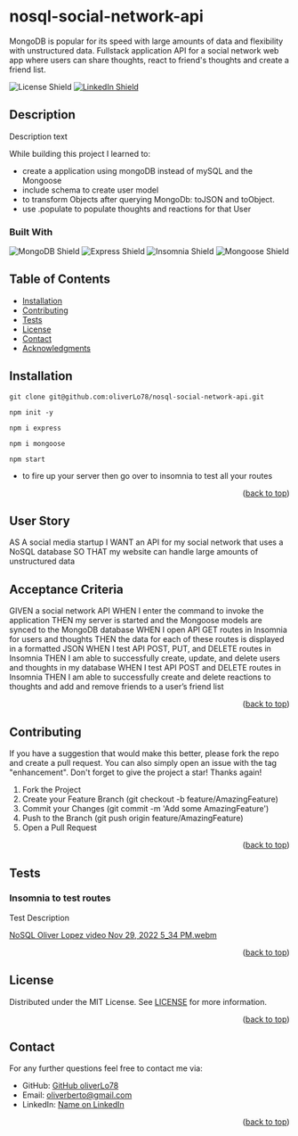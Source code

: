 # nosql-social-network-api

MongoDB is popular for its speed with large amounts of data and flexibility with unstructured data. Fullstack application API for a social network web app where users can share thoughts, react to friend's thoughts and create a friend list.
<p id="readme-top"></p>

![License Shield](https://img.shields.io/badge/License-MIT-success?style=for-the-badge)
[![LinkedIn Shield](https://img.shields.io/badge/LinkedIn-555555?style=for-the-badge&logo=linkedin)](https://www.linkedin.com/in/oliver-lopez78/)

## Description

Description text

While building this project I learned to:

- create a application using mongoDB instead of mySQL and the Mongoose 
- include schema to create user model 
- to transform Objects after querying MongoDb: toJSON and toObject.
- use .populate to populate thoughts and reactions for that User

### Built With

 ![MongoDB Shield](https://img.shields.io/badge/MongoDB-47A248?&style=for-the-badge&logo=mongodb&logoColor=white)
 ![Express Shield](https://img.shields.io/badge/Express-000000?&style=for-the-badge&logo=express&logoColor=white)
 ![Insomnia Shield](https://img.shields.io/badge/Insomnia-4000BF?&style=for-the-badge&logo=insomnia&logoColor=white)
 ![Mongoose Shield](https://img.shields.io/badge/Mongoose-AA2929?&style=for-the-badge&logo=matrix&logoColor=white)
 

## Table of Contents
- [Installation](#installation)
- [Contributing](#contributing)
- [Tests](#insomnia)
- [License](#license)
- [Contact](#contact)
- [Acknowledgments](#acknowledgments)

## Installation

```
git clone git@github.com:oliverLo78/nosql-social-network-api.git
```
```
npm init -y
```
```
npm i express
```
```
npm i mongoose
```
```
npm start
```
- to fire up your server then go over to insomnia to test all your routes

<p align="right">(<a href="#readme-top">back to top</a>)</p>

## User Story

AS A social media startup
I WANT an API for my social network that uses a NoSQL database
SO THAT my website can handle large amounts of unstructured data

## Acceptance Criteria

GIVEN a social network API
WHEN I enter the command to invoke the application
THEN my server is started and the Mongoose models are synced to the MongoDB database
WHEN I open API GET routes in Insomnia for users and thoughts
THEN the data for each of these routes is displayed in a formatted JSON
WHEN I test API POST, PUT, and DELETE routes in Insomnia
THEN I am able to successfully create, update, and delete users and thoughts in my database
WHEN I test API POST and DELETE routes in Insomnia
THEN I am able to successfully create and delete reactions to thoughts and add and remove friends to a user’s friend list
<p align="right">(<a href="#readme-top">back to top</a>)</p>

## Contributing
If you have a suggestion that would make this better, please fork the repo and create a pull request. You can also simply open an issue with the tag "enhancement". Don't forget to give the project a star! Thanks again!

1. Fork the Project
2. Create your Feature Branch (git checkout -b feature/AmazingFeature)
3. Commit your Changes (git commit -m 'Add some AmazingFeature')
4. Push to the Branch (git push origin feature/AmazingFeature)
5. Open a Pull Request
<p align="right">(<a href="#readme-top">back to top</a>)</p>

## Tests

### Insomnia to test routes
Test Description

[NoSQL Oliver Lopez video Nov 29, 2022 5_34 PM.webm](https://user-images.githubusercontent.com/109435666/204668754-8efe3d58-752b-4b3d-8baf-f20145c96564.webm)


<p align="right">(<a href="#readme-top">back to top</a>)</p>

## License

Distributed under the MIT License. See [LICENSE](./LICENSE) for more information.
<p align="right">(<a href="#readme-top">back to top</a>)</p>

## Contact

For any further questions feel free to contact me via:
- GitHub: [GitHub oliverLo78](https://github.com/oliverLo78)
- Email: [oliverberto@gmail.com](mailto:oliverberto@gmail.com)
- LinkedIn: [Name on LinkedIn](https://www.linkedin.com/in/oliver-lopez78/)
<p align="right">(<a href="#readme-top">back to top</a>)</p>

